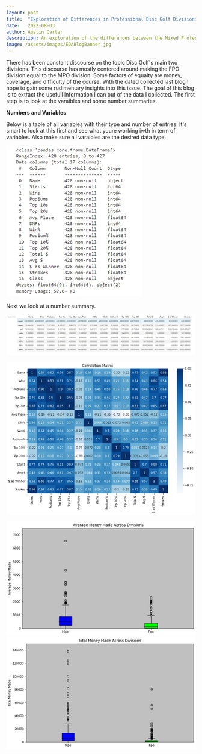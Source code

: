 ```yaml
---
layout: post
title:  "Exploration of Differences in Professional Disc Golf Divisions"
date:   2022-08-03
author: Austin Carter
description: An exploration of the differences between the Mixed Professional Open(MPO) and Female Professional Open(FPO) in the sport of Disc Golf. 
image: /assets/images/EDABlogBanner.jpg
--- 
```

  There has been constant discourse on the topic Disc Golf's main two divisions. This discourse has mostly centered around making the FPO division equal to the MPO division. Some factors of equalty are money, coverage, and difficulty of the course. With the dated collected last blog I hope to gain some rudimentary insights into this issue. The goal of this blog is to extract the usefull information I can out of the data I collected. The first step is to look at the varaibles and some number summaries.
  
**Numbers and Variables**
  
  Below is a table of all variables with their type and number of entries. It's smart to look at this first and see what youre working iwth in term of variables. Also make sure all varaibles are the desired data type.

![Test Image](https://raw.githubusercontent.com/austinC58/stat386-projects/main/assets/images/info.jpg)

  Next we look at a number summary. 


![Test Image](https://raw.githubusercontent.com/austinC58/stat386-projects/main/assets/images/description.jpg)

![Test Image](https://raw.githubusercontent.com/austinC58/stat386-projects/main/assets/images/BlogCorrMatrix.jpg)

![Test Image](https://raw.githubusercontent.com/austinC58/stat386-projects/main/assets/images/AvgMoneyBW.jpg) 
![Test Image](https://raw.githubusercontent.com/austinC58/stat386-projects/main/assets/images/TotalMoneyBW.jpg)


